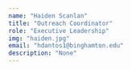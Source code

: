 ```yaml
---
name: "Haiden Scanlan"
title: "Outreach Coordinator"
role: "Executive Leadership"
img: "haiden.jpg"
email: "hdantos1@binghamton.edu"
description: "None"
---
```

